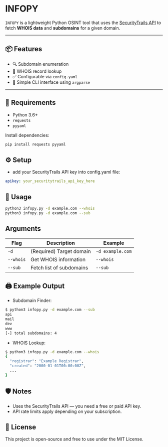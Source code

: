 # INFOPY

`INFOPY` is a lightweight Python OSINT tool that uses the [SecurityTrails API](https://securitytrails.com) to fetch **WHOIS data** and **subdomains** for a given domain.

---

## 📦 Features

- 🔍 Subdomain enumeration
- 📄 WHOIS record lookup
- ✅ Configurable via `config.yaml`
- 🧩 Simple CLI interface using `argparse`

---

## 📁 Requirements

- Python 3.6+
- `requests`
- `pyyaml`

Install dependencies:

```bash
pip install requests pyyaml
```
## ⚙️ Setup
- add your SecurityTrails API key into config.yaml file:

```yaml
apikey: your_securitytrails_api_key_here
```
## 🚀 Usage
```bash
python3 infopy.py -d example.com --whois
python3 infopy.py -d example.com --sub
```
## Arguments
| Flag      | Description              | Example          |
| --------- | ------------------------ | ---------------- |
| `-d`      | (Required) Target domain | `-d example.com` |
| `--whois` | Get WHOIS information    | `--whois`        |
| `--sub`   | Fetch list of subdomains | `--sub`          |

## 🖨️ Example Output
- Subdomain Finder:
```bash
$ python3 infopy.py -d example.com --sub
api
mail
dev
www
[-] total subdomains: 4
```
- WHOIS Lookup:
```bash
$ python3 infopy.py -d example.com --whois
{
  "registrar": "Example Registrar",
  "created": "2000-01-01T00:00:00Z",
  ...
}
```
## 🛡️ Notes
- Uses the SecurityTrails API — you need a free or paid API key.
- API rate limits apply depending on your subscription.

## 📄 License
This project is open-source and free to use under the MIT License.
